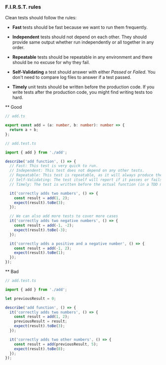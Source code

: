 ### F.I.R.S.T. rules

Clean tests should follow the rules:

-   **Fast** tests should be fast because we want to run them frequently.
    
-   **Independent** tests should not depend on each other. They should provide same output whether run independently or all together in any order.
    
-   **Repeatable** tests should be repeatable in any environment and there should be no excuse for why they fail.
    
-   **Self-Validating** a test should answer with either _Passed_ or _Failed_. You don't need to compare log files to answer if a test passed.
    
-   **Timely** unit tests should be written before the production code. If you write tests after the production code, you might find writing tests too hard.

** Good

```typescript
// add.ts

export const add = (a: number, b: number): number => {
  return a + b;
};

// add.test.ts

import { add } from './add';

describe('add function', () => {
  // Fast: This test is very quick to run.
  // Independent: This test does not depend on any other tests.
  // Repeatable: This test is repeatable, as it will always produce the same result given the same inputs.
  // Self-Validating: The test itself will report if it passes or fails.
  // Timely: The test is written before the actual function (in a TDD manner).

  it('correctly adds two numbers', () => {
    const result = add(1, 2);
    expect(result).toBe(3);
  });

  // We can also add more tests to cover more cases
  it('correctly adds two negative numbers', () => {
    const result = add(-1, -2);
    expect(result).toBe(-3);
  });

  it('correctly adds a positive and a negative number', () => {
    const result = add(-1, 2);
    expect(result).toBe(1);
  });
});
```

** Bad

```typescript
// add.test.ts

import { add } from './add';

let previousResult = 0;

describe('add function', () => {
  it('correctly adds two numbers', () => {
    const result = add(1, 2);
    previousResult = result;
    expect(result).toBe(3);
  });

  it('correctly adds two other numbers', () => {
    const result = add(previousResult, 5);
    expect(result).toBe(8);
  });
});
```
